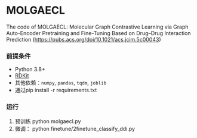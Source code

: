 # MOLGAECL
The code of MOLGAECL: Molecular Graph Contrastive Learning via Graph Auto-Encoder Pretraining and Fine-Tuning Based on Drug–Drug Interaction Prediction (https://pubs.acs.org/doi/10.1021/acs.jcim.5c00043)
### 前提条件
- Python 3.8+
- [RDKit](https://www.rdkit.org/docs/Install.html)
- 其他依赖：`numpy`, `pandas`, `tqdm`, `joblib`
- 通过pip install -r requirements.txt
### 运行
1. 预训练
python molgaecl.py
2. 微调：
python finetune/2finetune_classify_ddi.py 
